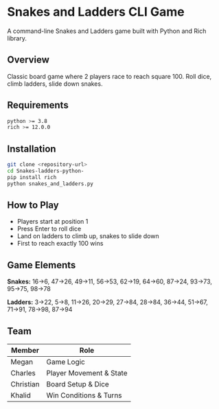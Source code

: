 # Snakes and Ladders CLI Game

A command-line Snakes and Ladders game built with Python and Rich library.

## Overview

Classic board game where 2 players race to reach square 100. Roll dice, climb ladders, slide down snakes.

## Requirements

```bash
python >= 3.8
rich >= 12.0.0
```

## Installation

```bash
git clone <repository-url>
cd Snakes-ladders-python-
pip install rich
python snakes_and_ladders.py
```

## How to Play

- Players start at position 1
- Press Enter to roll dice
- Land on ladders to climb up, snakes to slide down
- First to reach exactly 100 wins

## Game Elements

**Snakes:** 16→6, 47→26, 49→11, 56→53, 62→19, 64→60, 87→24, 93→73, 95→75, 98→78

**Ladders:** 3→22, 5→8, 11→26, 20→29, 27→84, 28→84, 36→44, 51→67, 71→91, 78→98, 87→94

## Team

| Member | Role |
|--------|------|
| Megan | Game Logic |
| Charles | Player Movement & State |
| Christian | Board Setup & Dice |
| Khalid | Win Conditions & Turns |